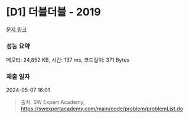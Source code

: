 # [D1] 더블더블 - 2019 

[문제 링크](https://swexpertacademy.com/main/code/problem/problemDetail.do?contestProbId=AV5QDEX6AqwDFAUq) 

### 성능 요약

메모리: 24,852 KB, 시간: 137 ms, 코드길이: 371 Bytes

### 제출 일자

2024-05-07 16:01



> 출처: SW Expert Academy, https://swexpertacademy.com/main/code/problem/problemList.do